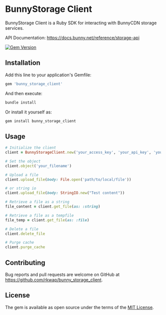 # BunnyStorage Client

BunnyStorage Client is a Ruby SDK for interacting with BunnyCDN storage services.

API Documentation: https://docs.bunny.net/reference/storage-api

[![Gem Version](https://badge.fury.io/rb/bunny_storage_client.svg)](https://badge.fury.io/rb/bunny_storage_client)

## Installation

Add this line to your application's Gemfile:

```ruby
gem 'bunny_storage_client'
```

And then execute:

```bash
bundle install
```
Or install it yourself as:

```bash
gem install bunny_storage_client
```

## Usage

```ruby
# Initialize the client
client = BunnyStorageClient.new('your_access_key', 'your_api_key', 'your_storage_zone')

# Set the object
client.object('your_filename')

# Upload a file
client.upload_file(body: File.open('path/to/local/file'))

# or string io
client.upload_file(body: StringIO.new("Test content"))

# Retrieve a file as a string
file_content = client.get_file(as: :string)

# Retrieve a file as a tempfile
file_temp = client.get_file(as: :file)

# Delete a file
client.delete_file

# Purge cache
client.purge_cache
```

## Contributing
Bug reports and pull requests are welcome on GitHub at https://github.com/rkwap/bunny_storage_client.

## License
The gem is available as open source under the terms of the [MIT License](https://opensource.org/licenses/MIT).


